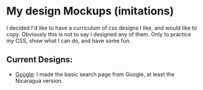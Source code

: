 
# My design Mockups (imitations)

I decided I'd like to have a curriculum of css designs I like, and would like to copy. Obviously this is not to say I designed any of them. Only to practice my CSS, show what I can do, and have some fun.

## Current Designs:

- [Google](https://louis1001.dev/mockups/google): I made the basic search page from Google, at least the Nicaragua version.